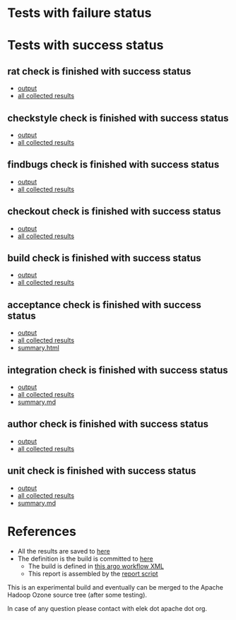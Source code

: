 # Tests with failure status


# Tests with success status

## rat check is finished with success status

   * [output](https://raw.githubusercontent.com/elek/ozone-ci/master/trunk/trunk-nightly-20190828-fkmk8/rat/output.log)
   * [all collected results](https://github.com/elek/ozone-ci/tree/master/trunk/trunk-nightly-20190828-fkmk8/rat)


## checkstyle check is finished with success status

   * [output](https://raw.githubusercontent.com/elek/ozone-ci/master/trunk/trunk-nightly-20190828-fkmk8/checkstyle/output.log)
   * [all collected results](https://github.com/elek/ozone-ci/tree/master/trunk/trunk-nightly-20190828-fkmk8/checkstyle)


## findbugs check is finished with success status

   * [output](https://raw.githubusercontent.com/elek/ozone-ci/master/trunk/trunk-nightly-20190828-fkmk8/findbugs/output.log)
   * [all collected results](https://github.com/elek/ozone-ci/tree/master/trunk/trunk-nightly-20190828-fkmk8/findbugs)


## checkout check is finished with success status

   * [output](https://raw.githubusercontent.com/elek/ozone-ci/master/trunk/trunk-nightly-20190828-fkmk8/checkout/output.log)
   * [all collected results](https://github.com/elek/ozone-ci/tree/master/trunk/trunk-nightly-20190828-fkmk8/checkout)


## build check is finished with success status

   * [output](https://raw.githubusercontent.com/elek/ozone-ci/master/trunk/trunk-nightly-20190828-fkmk8/build/output.log)
   * [all collected results](https://github.com/elek/ozone-ci/tree/master/trunk/trunk-nightly-20190828-fkmk8/build)


## acceptance check is finished with success status

   * [output](https://raw.githubusercontent.com/elek/ozone-ci/master/trunk/trunk-nightly-20190828-fkmk8/acceptance/output.log)
   * [all collected results](https://github.com/elek/ozone-ci/tree/master/trunk/trunk-nightly-20190828-fkmk8/acceptance)
   * [summary.html](https://elek.github.io/ozone-ci/trunk/trunk-nightly-20190828-fkmk8/acceptance/summary.html)


## integration check is finished with success status

   * [output](https://raw.githubusercontent.com/elek/ozone-ci/master/trunk/trunk-nightly-20190828-fkmk8/integration/output.log)
   * [all collected results](https://github.com/elek/ozone-ci/tree/master/trunk/trunk-nightly-20190828-fkmk8/integration)
   * [summary.md](https://github.com/elek/ozone-ci/tree/master/trunk/trunk-nightly-20190828-fkmk8/integration/summary.md)




## author check is finished with success status

   * [output](https://raw.githubusercontent.com/elek/ozone-ci/master/trunk/trunk-nightly-20190828-fkmk8/author/output.log)
   * [all collected results](https://github.com/elek/ozone-ci/tree/master/trunk/trunk-nightly-20190828-fkmk8/author)


## unit check is finished with success status

   * [output](https://raw.githubusercontent.com/elek/ozone-ci/master/trunk/trunk-nightly-20190828-fkmk8/unit/output.log)
   * [all collected results](https://github.com/elek/ozone-ci/tree/master/trunk/trunk-nightly-20190828-fkmk8/unit)
   * [summary.md](https://github.com/elek/ozone-ci/tree/master/trunk/trunk-nightly-20190828-fkmk8/unit/summary.md)






# References

 * All the results are saved to [here](https://github.com/elek/ozone-ci/tree/master/trunk/trunk-nightly-20190828-fkmk8/)
 * The definition is the build is committed to [here](https://github.com/elek/argo-ozone)
    * The build is defined in [this argo workflow XML](https://github.com/elek/argo-ozone/blob/master/ozone-build.yaml)
    * This report is assembled by the [report script](https://github.com/elek/argo-ozone/blob/master/scripts/report.sh)

This is an experimental build and eventually can be merged to the Apache Hadoop Ozone source tree (after some testing).

In case of any question please contact with elek dot apache dot org.
